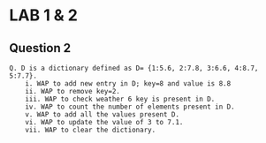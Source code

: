 # LAB 1 & 2

## Question 2

    Q. D is a dictionary defined as D= {1:5.6, 2:7.8, 3:6.6, 4:8.7, 5:7.7}.
        i. WAP to add new entry in D; key=8 and value is 8.8
        ii. WAP to remove key=2.
        iii. WAP to check weather 6 key is present in D.
        iv. WAP to count the number of elements present in D.
        v. WAP to add all the values present D.
        vi. WAP to update the value of 3 to 7.1.
        vii. WAP to clear the dictionary.
